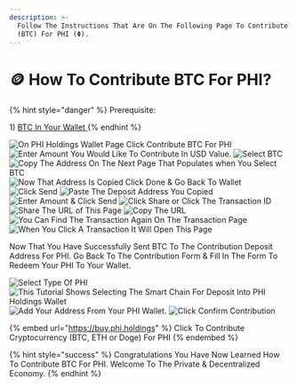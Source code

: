 ```yaml
---
description: >-
  Follow The Instructions That Are On The Following Page To Contribute Bitcoin
  (BTC) For PHI (Φ).
---
```


# 🪙 How To Contribute BTC For PHI?

{% hint style="danger" %}
Prerequisite:

1\) [BTC In Your Wallet ](https://docs.phi.network/phi-wiki/layer-1-dapps/phi-holdings/create-phi-holdings-wallet/how-to-buy-bitcoin)
{% endhint %}

![On PHI Holdings Wallet Page Click Contribute BTC For PHI](../../../../../.gitbook/assets/IMG\_5428.jpg) ![Enter Amount You Would Like To Contribute In USD Value.](../../../../../.gitbook/assets/IMG\_5429.jpg) ![Select BTC](../../../../../.gitbook/assets/IMG\_5430.jpg) ![Copy The Address On The Next Page That Populates when You Select BTC](../../../../../.gitbook/assets/IMG\_5431.jpg) ![Now That Address Is Copied Click Done & Go Back To Wallet](<../../../../../.gitbook/assets/IMG\_5432 2.PNG>) ![Click Send](../../../../../.gitbook/assets/IMG\_5433.jpg) ![Paste The Deposit Address You Copied](<../../../../../.gitbook/assets/IMG\_5434 (1).jpg>) ![Enter Amount & Click Send](../../../../../.gitbook/assets/IMG\_5435.jpg) ![Click Share or Click The Transaction ID](<../../../../../.gitbook/assets/IMG\_5436 (1).jpg>) ![Share The URL of This Page](../../../../../.gitbook/assets/IMG\_5437.jpg) ![Copy The URL](../../../../../.gitbook/assets/IMG\_5438.jpg) ![You Can Find The Transaction Again On The Transaction Page](../../../../../.gitbook/assets/IMG\_5439.jpg) ![When You Click A Transaction It Will Open This Page](../../../../../.gitbook/assets/IMG\_5440.PNG)

Now That You Have Successfully Sent BTC To The Contribution Deposit Address For PHI. Go Back To The Contribution Form & Fill In The Form To Redeem Your PHI To Your Wallet.

![Select Type Of PHI](../../../../../.gitbook/assets/IMG\_5445.jpg) ![This Tutorial Shows Selecting The Smart Chain For Deposit Into PHI Holdings Wallet](../../../../../.gitbook/assets/IMG\_5446.jpg) ![Add Your Address From Your PHI Wallet.](../../../../../.gitbook/assets/IMG\_5447.jpg) ![Click Confirm Contribution](../../../../../.gitbook/assets/IMG\_5448.PNG)

{% embed url="https://buy.phi.holdings" %}
Click To Contribute Cryptocurrency (BTC, ETH or Doge) For PHI
{% endembed %}



{% hint style="success" %}
Congratulations You Have Now Learned How To Contribute BTC For PHI. Welcome To The Private & Decentralized Economy. &#x20;
{% endhint %}
